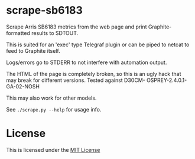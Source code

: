 # scrape-sb6183

Scrape Arris SB6183 metrics from the web page and print Graphite-formatted
results to SDTOUT.

This is suited for an 'exec' type Telegraf plugin or can be piped to netcat
to feed to Graphite itself.

Logs/errors go to STDERR to not interfere with automation output.

The HTML of the page is completely broken, so this is an ugly hack that may
break for different versions.  Tested against D30CM-
OSPREY-2.4.0.1-GA-02-NOSH

This may also work for other models.

See `./scrape.py --help` for usage info.

# License

This is licensed under the [MIT License](./LICENSE)
